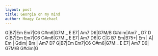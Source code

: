 ```yaml
---
layout: post
title: Georgia on my mind
author: Hoagy Carmichael
---
```


<canvas class="chords">G|B7|Em Em7|C6 C#m6|G7M _ E E7| Am7 D6|G7M/B G#dim|Am7 _ D7 D
G|B7|Em Em7|C6 C#m6|G7M _ E E7| Am7 D6|G C|G B7
Em|B75+| Em | A| Em | Gdim| Bm | Am7 D7
G|B7|Em Em7|C6 C#m6|G7M _ E E7| Am7 D6| G7M/B G#dim|G</canvas>





